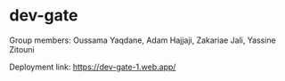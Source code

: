 # dev-gate

Group members: Oussama Yaqdane, Adam Hajjaji, Zakariae Jali, Yassine Zitouni

Deployment link: https://dev-gate-1.web.app/